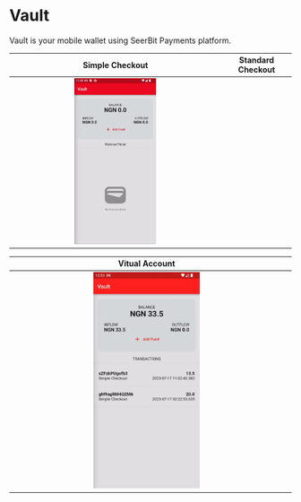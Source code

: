 # Vault
 Vault is your mobile wallet using SeerBit Payments platform.

| Simple Checkout | Standard Checkout |
|       :---:     |      :---:        |
| <img src="/simple-checkout.gif" width="40%" /> | |

| Vitual Account |  |
|       :---:     |      :---:        |
| <img src="/virtual-account.gif" width="40%" /> | |